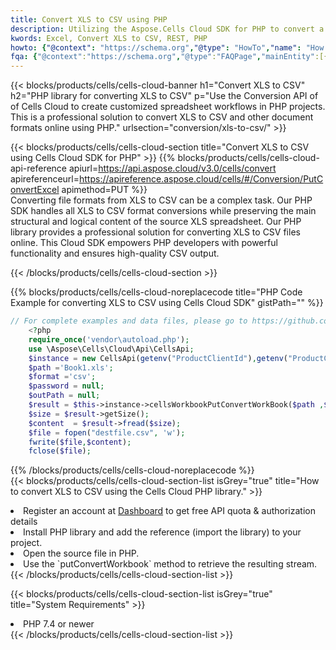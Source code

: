 ```yaml
---
title: Convert XLS to CSV using PHP 
description: Utilizing the Aspose.Cells Cloud SDK for PHP to convert a XLS format file to a CSV format file. 
kwords: Excel, Convert XLS to CSV, REST, PHP
howto: {"@context": "https://schema.org","@type": "HowTo","name": "How to convert XLS to CSV using the Cells Cloud PHP library.","description": "How to convert XLS to CSV using the Cells Cloud PHP library.","image": {"@type": "ImageObject"},"url": "/php/conversion/xls-to-csv/","step": [{ "@type": "HowToStep","name": "How to convert XLS to CSV using the Cells Cloud PHP library. step 1", "image": {"@type": "ImageObject",},"url": "/php/conversion/xls-to-csv/","text": "Register an account at <a href='https://dashboard.aspose.cloud/'>Dashboard</a> to get free API quota & authorization details",},{ "@type": "HowToStep","name": "How to convert XLS to CSV using the Cells Cloud PHP library. step 1", "image": {"@type": "ImageObject",},"url": "/php/conversion/xls-to-csv/","text": "Install PHP library and add the reference (import the library) to your project.",},{ "@type": "HowToStep","name": "How to convert XLS to CSV using the Cells Cloud PHP library. step 1", "image": {"@type": "ImageObject",},"url": "/php/conversion/xls-to-csv/","text": "Open the source file in PHP.",},{ "@type": "HowToStep","name": "How to convert XLS to CSV using the Cells Cloud PHP library. step 1", "image": {"@type": "ImageObject",},"url": "/php/conversion/xls-to-csv/","text": "Use the `putConvertWorkbook` method to retrieve the resulting stream.",}, ],"supply": {"@type": "HowToSupply","name": "document"},"tool": [{"@type": "HowToTool","name": "phpstorm, Visual Studio Code, Eclipse"},{"@type": "HowToTool","name": "Aspose Cells"}],"totalTime": "PT6M"}
fqa: {"@context":"https://schema.org","@type":"FAQPage","mainEntity":[{"@type":"Question","name":"Why convert file formats in C# using REST API?","acceptedAnswer":{"@type":"Answer","text":"Documents are encoded in many ways, and some files may be incompatible with the software you use. To open and read such files, just convert them to appropriate file formats.<br/><ol><li>Install .NET SDK and add the reference (import the library) to your project.</li><li>Open the source file in C# using REST API.</li><li>Call the PutConvertWorkbookRequest() method, passing an output filename with required extension.</li><li>Get the result of conversion as a separate file.</li></ol>"}},{"@type":"Question","name":"What file formats can I convert with your C# library?","acceptedAnswer":{"@type":"Answer","text":"We support a variety of file formats for conversion using .NET library, including XLSX, Excel, xls , PDF, CSV, HTML, Markdown, XML, PNG, JPG, TIFF, Json, TXT and many more."}},{"@type":"Question","name":"What is the maximum allowed file size for conversion using this .NET library?","acceptedAnswer":{"@type":"Answer","text":"There are no file size limits for format conversions using .NET library."}}]}
---
```



{{< blocks/products/cells/cells-cloud-banner h1="Convert XLS to CSV" h2="PHP library for converting XLS to CSV" p="Use the Conversion API of of Cells Cloud to create customized spreadsheet workflows in PHP projects. This is a professional solution to convert XLS to CSV and other document formats online using PHP." urlsection="conversion/xls-to-csv/" >}}

{{< blocks/products/cells/cells-cloud-section  title="Convert XLS to CSV using Cells Cloud SDK for PHP" >}}
{{% blocks/products/cells/cells-cloud-api-reference  apiurl=https://api.aspose.cloud/v3.0/cells/convert  apireferenceurl=https://apireference.aspose.cloud/cells/#/Conversion/PutConvertExcel  apimethod=PUT %}}
<br/>
Converting file formats from XLS to CSV can be a complex task. Our PHP SDK handles all XLS to CSV format conversions while preserving the main structural and logical content of the source XLS spreadsheet. Our PHP library provides a professional solution for converting XLS to CSV files online. This Cloud SDK empowers PHP developers with powerful functionality and ensures high-quality CSV output.

{{< /blocks/products/cells/cells-cloud-section >}}

{{% blocks/products/cells/cells-cloud-noreplacecode title="PHP Code Example for converting XLS to CSV using Cells Cloud SDK" gistPath="" %}}
 
```php
// For complete examples and data files, please go to https://github.com/aspose-cells-cloud/aspose-cells-cloud-php/
    <?php
    require_once('vendor\autoload.php');
    use \Aspose\Cells\Cloud\Api\CellsApi;
    $instance = new CellsApi(getenv("ProductClientId"),getenv("ProductClientSecret"));
    $path ='Book1.xls';    
    $format ='csv';
    $password = null;
    $outPath = null;      
    $result = $this->instance->cellsWorkbookPutConvertWorkBook($path ,$format, $password,  $outPath);
    $size = $result->getSize();
    $content  = $result->fread($size);
    $file = fopen("destfile.csv", 'w');
    fwrite($file,$content);
    fclose($file);
```
 
{{% /blocks/products/cells/cells-cloud-noreplacecode  %}}
<br/>
{{< blocks/products/cells/cells-cloud-section-list isGrey="true"  title="How to convert XLS to CSV using the Cells Cloud PHP library." >}}
<li>Register an account at <a href="https://dashboard.aspose.cloud/">Dashboard</a> to get free API quota & authorization details</li>
<li>Install PHP library and add the reference (import the library) to your project.</li>
<li>Open the source file in PHP.</li>
<li>Use the `putConvertWorkbook` method to retrieve the resulting stream.</li>
{{< /blocks/products/cells/cells-cloud-section-list >}}

{{< blocks/products/cells/cells-cloud-section-list isGrey="true"  title="System Requirements" >}}
<li>PHP 7.4 or newer</li>
{{< /blocks/products/cells/cells-cloud-section-list >}}
